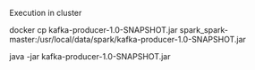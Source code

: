  Execution in cluster
 
 docker cp kafka-producer-1.0-SNAPSHOT.jar spark_spark-master:/usr/local/data/spark/kafka-producer-1.0-SNAPSHOT.jar
 
 java -jar kafka-producer-1.0-SNAPSHOT.jar